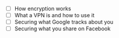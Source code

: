 * [ ] How encryption works
* [ ] What a VPN is and how to use it
* [ ] Securing what Google tracks about you
* [ ] Securing what you share on Facebook
